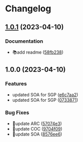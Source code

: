 # Changelog

## [1.0.1](https://github.com/hks2002/sage-assistant-reports/compare/v1.0.0...v1.0.1) (2023-04-10)


### Documentation

* 📚add readme ([58fb238](https://github.com/hks2002/sage-assistant-reports/commit/58fb2386fe5c03f251011806a486edfb0f5cc4c2))

## 1.0.0 (2023-04-10)


### Features

* updated SOA for SGP ([e6c7aa2](https://github.com/hks2002/sage-assistant-reports/commit/e6c7aa2e64633d7a751c7d29b6a6119d8d4e009a))
* updated SOA for SGP ([0733871](https://github.com/hks2002/sage-assistant-reports/commit/0733871ae4a0967711aad0dff2cd2e4ab0fb3b76))


### Bug Fixes

* 🐛update ARC ([57074e3](https://github.com/hks2002/sage-assistant-reports/commit/57074e3a2fc721e6ca5762d4f93541a56017ba36))
* 🐛update COC ([9704f09](https://github.com/hks2002/sage-assistant-reports/commit/9704f09e6ae3aa1db03b0947270718a74f41a059))
* 🐛update SOA ([8576ee6](https://github.com/hks2002/sage-assistant-reports/commit/8576ee65f73df2431eb7d3958bebbd3b53d4ffb9))
